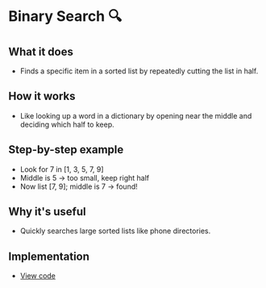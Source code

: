 # Binary Search 🔍

## What it does
- Finds a specific item in a sorted list by repeatedly cutting the list in half.

## How it works
- Like looking up a word in a dictionary by opening near the middle and deciding which half to keep.

## Step-by-step example
- Look for 7 in [1, 3, 5, 7, 9]
- Middle is 5 → too small, keep right half
- Now list [7, 9]; middle is 7 → found!

## Why it's useful
- Quickly searches large sorted lists like phone directories.

## Implementation
- [View code](../algorithms/binary_search.py)
